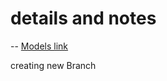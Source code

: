 # details and notes

-- [Models link](https://app.eraser.io/workspace/YtPqZ1VogxGy1jzIDkzj)


creating new Branch

